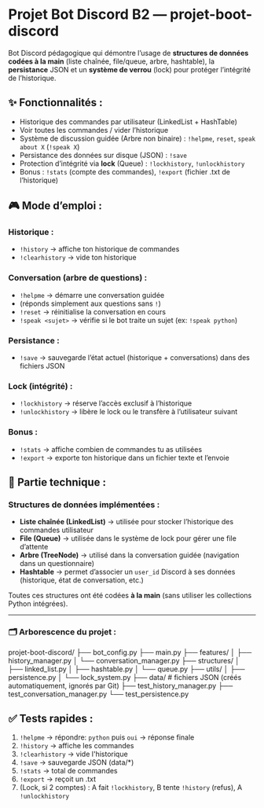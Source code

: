 # Projet Bot Discord B2 — projet-boot-discord

Bot Discord pédagogique qui démontre l’usage de **structures de données codées à la main** (liste chaînée, file/queue, arbre, hashtable), la **persistance** JSON et un **système de verrou** (lock) pour protéger l’intégrité de l’historique.

## ✨ Fonctionnalités :
- Historique des commandes par utilisateur (LinkedList + HashTable)
- Voir toutes les commandes / vider l’historique
- Système de discussion guidée (Arbre non binaire) : `!helpme`, `reset`, `speak about X` (`!speak X`)
- Persistance des données sur disque (JSON) : `!save`
- Protection d’intégrité via **lock** (Queue) : `!lockhistory`, `!unlockhistory`
- Bonus : `!stats` (compte des commandes), `!export` (fichier .txt de l’historique)

## 🎮 Mode d’emploi :

### Historique :
- `!history` → affiche ton historique de commandes
- `!clearhistory` → vide ton historique

### Conversation (arbre de questions) :
- `!helpme` → démarre une conversation guidée
- (réponds simplement aux questions sans `!`)
- `!reset` → réinitialise la conversation en cours
- `!speak <sujet>` → vérifie si le bot traite un sujet (ex: `!speak python`)

### Persistance :
- `!save` → sauvegarde l’état actuel (historique + conversations) dans des fichiers JSON

### Lock (intégrité) :
- `!lockhistory` → réserve l’accès exclusif à l’historique
- `!unlockhistory` → libère le lock ou le transfère à l’utilisateur suivant

### Bonus :
- `!stats` → affiche combien de commandes tu as utilisées
- `!export` → exporte ton historique dans un fichier texte et l’envoie

## 🧱 Partie technique :

### Structures de données implémentées :
- **Liste chaînée (LinkedList)** → utilisée pour stocker l’historique des commandes utilisateur
- **File (Queue)** → utilisée dans le système de lock pour gérer une file d’attente
- **Arbre (TreeNode)** → utilisé dans la conversation guidée (navigation dans un questionnaire)
- **Hashtable** → permet d’associer un `user_id` Discord à ses données (historique, état de conversation, etc.)

Toutes ces structures ont été codées **à la main** (sans utiliser les collections Python intégrées).

---

### 🗂 Arborescence du projet :

projet-boot-discord/
├── bot_config.py
├── main.py
├── features/
│ ├── history_manager.py
│ └── conversation_manager.py
├── structures/
│ ├── linked_list.py
│ ├── hashtable.py
│ └── queue.py
├── utils/
│ ├── persistence.py
│ └── lock_system.py
├── data/ # fichiers JSON (créés automatiquement, ignorés par Git)
├── test_history_manager.py
├── test_conversation_manager.py
└── test_persistence.py

## ✅ Tests rapides :

1. `!helpme` → répondre: `python` puis `oui` → réponse finale
2. `!history` → affiche les commandes
3. `!clearhistory` → vide l'historique
4. `!save` → sauvegarde JSON (data/*)
5. `!stats` → total de commandes
6. `!export` → reçoit un .txt
7. (Lock, si 2 comptes) : A fait `!lockhistory`, B tente `!history` (refus), A `!unlockhistory`
